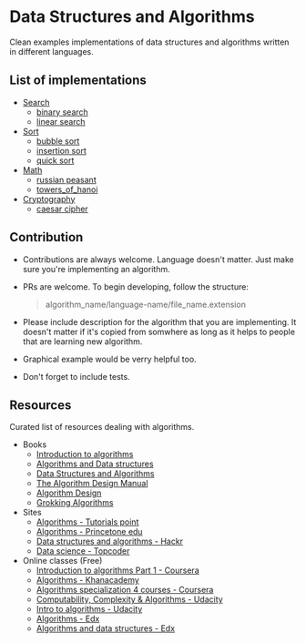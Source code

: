 # Data Structures and Algorithms

Clean examples implementations of data structures and algorithms written in different languages.

## List of implementations

* [Search](search)
  * [binary search](search/binary_search)
  * [linear search](search/linear_search)
* [Sort](sort)
  * [bubble sort](sort/bubble_sort)
  * [insertion sort](sort/insertion_sort)
  * [quick sort](sort/quick_sort)
* [Math](math)
  * [russian peasant](math/russian_peasant)
  * [towers_of_hanoi](math/towers_of_hanoi)
* [Cryptography](cryptography)
  * [caesar cipher](cryptography/caesar_cipher)
  
## Contribution
 * Contributions are always welcome. Language doesn't matter. Just make sure you're implementing an algorithm.
 * PRs are welcome. To begin developing, follow the structure:
 
   > algorithm_name/language-name/file_name.extension
   
 * Please include description for the algorithm that you are implementing. It doesn't matter if it's copied from somwhere as      long as it helps to people that are learning new algorithm.
 * Graphical example would be verry helpful too.
 * Don't forget to include tests.
  
 
## Resources
 
 Curated list of resources dealing with algorithms.
 
 * Books
   * [Introduction to algorithms](https://www.amazon.com/Introduction-Algorithms-Second-Edition-Thomas/dp/0262032937)
   * [Algorithms and Data structures](https://www.amazon.com/Algorithms-Structures-Prentice-Hall-Automatic-Computation/dp/0130224189)
   * [Data Structures and Algorithms](https://www.amazon.com/Data-Structures-Algorithms-Alfred-Aho/dp/0201000237/ref=pd_sim_14_3?_encoding=UTF8&pd_rd_i=0201000237&pd_rd_r=XQVWWBZYKCYN7V573D1B&pd_rd_w=jmpvR&pd_rd_wg=FCwc5&psc=1&refRID=XQVWWBZYKCYN7V573D1B)
   * [The Algorithm Design Manual](https://www.amazon.com/Algorithm-Design-Manual-Steven-Skiena/dp/1849967202)
   * [Algorithm Design](https://www.amazon.com/Algorithm-Design-Jon-Kleinberg/dp/0321295358)
   * [Grokking Algorithms](https://www.amazon.com/Grokking-Algorithms-illustrated-programmers-curious/dp/1617292230/ref=zg_bs_3870_3?_encoding=UTF8&psc=1&refRID=CBQSARF3C86P7FMQ4DEV)
 * Sites
   * [Algorithms - Tutorials point](https://www.tutorialspoint.com/data_structures_algorithms/index.htm)
   * [Algorithms - Princetone edu](http://algs4.cs.princeton.edu/home/)
   * [Data structures and algorithms - Hackr](https://hackr.io/tutorials/learn-data-structures-algorithms)
   * [Data science - Topcoder](https://www.topcoder.com/community/data-science/data-science-tutorials/)
 * Online classes (Free)
   * [Introduction to algorithms Part 1 - Coursera](https://www.coursera.org/learn/introduction-to-algorithms)
   * [Algorithms - Khanacademy](https://www.khanacademy.org/computing/computer-science/algorithms)
   * [Algorithms specialization 4 courses - Coursera](https://www.coursera.org/specializations/algorithms)
   * [Computability, Complexity & Algorithms - Udacity](https://www.udacity.com/course/computability-complexity-algorithms--ud061)
   * [Intro to algorithms - Udacity](https://www.udacity.com/course/intro-to-algorithms--cs215)
   * [Algorithms - Edx](https://www.edx.org/course/algorithms-iitbombayx-cs213-3x-0)
   * [Algorithms and data structures - Edx](https://www.edx.org/course/algorithms-data-structures-microsoft-dev285x)


  
  
